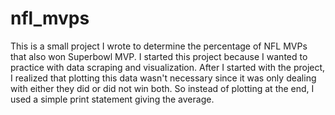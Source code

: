 # nfl_mvps
This is a small project I wrote to determine the percentage of NFL MVPs that also won Superbowl MVP.
I started this project because I wanted to practice with data scraping and visualization. After I started with the project, I realized that plotting this data wasn't necessary since it was only dealing with either they did or did not win both. So instead of plotting at the end, I used a simple print statement giving the average. 
